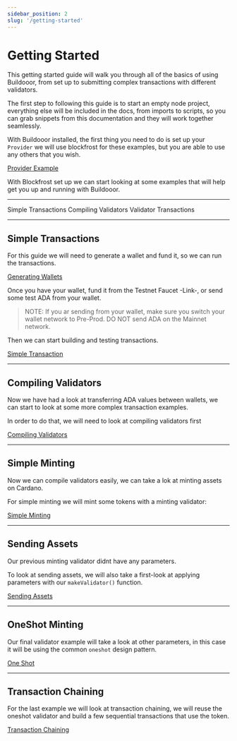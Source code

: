 ```yaml
---
sidebar_position: 2
slug: '/getting-started'
---
```


# Getting Started

This getting started guide will walk you through all of the basics of using Buildooor,
from set up to submitting complex transactions with different validators.

The first step to following this guide is to start an empty node project, everything else
will be included in the docs, from imports to scripts, so you can grab snippets from
this documentation and they will work together seamlessly.

With Buildooor installed, the first thing you need to do is set up your `Provider` we will
use blockfrost for these examples, but you are able to use any others that you wish.

[Provider Example](/docs/examples/provider)

With Blockfrost set up we can start looking at some examples that will help get you up and
running with Buildooor.

---

Simple Transactions
Compiling Validators
Validator Transactions

---

## Simple Transactions

For this guide we will need to generate a wallet and fund it, so we can run the 
transactions.

[Generating Wallets](/docs/examples/generating-wallets)

Once you have your wallet, fund it from the Testnet Faucet -Link-, or send some test ADA from your wallet.

> NOTE:
> If you ar sending from your wallet, make sure you switch your wallet network to Pre-Prod.
> DO NOT send ADA on the Mainnet network.

Then we can start building and testing transactions.

[Simple Transaction](/docs/examples/simple-transaction)

---

## Compiling Validators

Now we have had a look at transferring ADA values between wallets, we can start to look at some more complex transaction examples.

In order to do that, we will need to look at compiling validators first

[Compiling Validators](/docs/examples/compiling-validators)

---

## Simple Minting

Now we can compile validators easily, we can take a lok at minting assets on Cardano.

For simple minting we will mint some tokens with a minting validator:

[Simple Minting](/docs/examples/simple-minting)

---

## Sending Assets

Our previous minting validator didnt have any parameters.

To look at sending assets, we will also take a first-look at applying parameters with our `makeValidator()` function.

[Sending Assets](/docs/examples/sending-assets)

---

## OneShot Minting

Our final validator example will take a look at other parameters, in this case it will be using the common `oneshot` design pattern.

[One Shot](/docs/examples/one-shot-minting)

---

## Transaction Chaining

For the last example we will look at transaction chaining, we will reuse the oneshot validator and build a few sequential transactions that use the token.

[Transaction Chaining](/docs/examples/transaction-chaining)